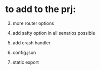 # to add to the prj:


3. more router options

5. add safty option in all senarios possible
6. add crash handler


9. config.json

12. static export